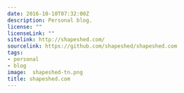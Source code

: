 ```yaml
---
date: 2016-10-10T07:32:00Z
description: Personal blog.
license: ""
licenseLink: ""
sitelink: http://shapeshed.com/
sourcelink: https://github.com/shapeshed/shapeshed.com
tags:
- personal
- blog
image:  shapeshed-tn.png
title: shapeshed.com
---
```



